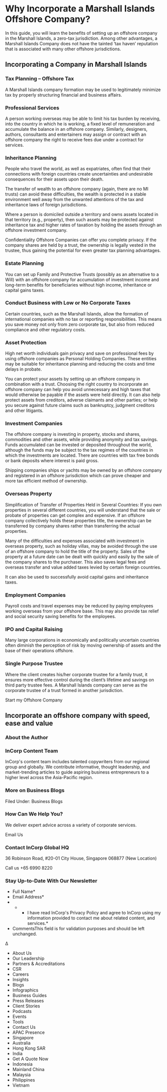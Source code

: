 # Why Incorporate a Marshall Islands Offshore Company?

<!-- image -->

In this guide, you will learn the benefits of setting up an offshore company in the Marshall Islands, a zero-tax jurisdiction. Among other advantages, a Marshall Islands Company does not have the tainted ‘tax haven’ reputation that is associated with many other offshore jurisdictions.

## Incorporating a Company in Marshall Islands

### Tax Planning – Offshore Tax

A Marshall Islands company formation may be used to legitimately minimize tax by properly structuring financial and business affairs.

### Professional Services

A person working overseas may be able to limit his tax burden by receiving, into the country in which he is working, a fixed level of remuneration and accumulate the balance in an offshore company. Similarly, designers, authors, consultants and entertainers may assign or contract with an offshore company the right to receive fees due under a contract for services.

### Inheritance Planning

People who travel the world, as well as expatriates, often find that their connections with foreign countries create uncertainties and undesirable consequences for their assets upon their death.

The transfer of wealth to an offshore company (again, there are no MI trusts) can avoid these difficulties, the wealth is protected in a stable environment well away from the unwanted attentions of the tax and inheritance laws of foreign jurisdictions.

Where a person is domiciled outside a territory and owns assets located in that territory (e.g., property), then such assets may be protected against inheritance tax and higher rates of taxation by holding the assets through an offshore investment company.

Confidentiality Offshore Companies can offer you complete privacy. If the company shares are held by a trust, the ownership is legally vested in the trustee, thus gaining the potential for even greater tax planning advantages.

### Estate Planning

You can set up Family and Protective Trusts (possibly as an alternative to a Will) with an offshore company for accumulation of investment income and long-term benefits for beneficiaries without high income, inheritance or capital gains taxes.

### Conduct Business with Low or No Corporate Taxes

Certain countries, such as the Marshall Islands, allow the formation of international companies with no tax or reporting responsibilities. This means you save money not only from zero corporate tax, but also from reduced compliance and other regulatory costs.

### Asset Protection

High net worth individuals gain privacy and save on professional fees by using offshore companies as Personal Holding Companies. These entities may be suitable for inheritance planning and reducing the costs and time delays in probate.

You can protect your assets by setting up an offshore company in combination with a trust. Choosing the right country to incorporate an offshore company can help you avoid unnecessary and high taxes that would otherwise be payable if the assets were held directly. It can also help protect assets from creditors, adverse claimants and other parties; or help you secure against future claims such as bankruptcy, judgment creditors and other litigants.

### Investment Companies

The offshore company is investing in property, stocks and shares, commodities and other assets, while providing anonymity and tax savings. Funds accumulated can be invested or deposited throughout the world, although the funds may be subject to the tax regimes of the countries in which the investments are located. There are countries with tax free bonds or bank deposits where interest is paid gross.

Shipping companies ships or yachts may be owned by an offshore company and registered in an offshore jurisdiction which can prove cheaper and more tax efficient method of ownership.

### Overseas Property

Simplification of Transfer of Properties Held in Several Countries: If you own properties in several different countries, you will understand that the sale or probate of properties can get complex and expensive. If an offshore company collectively holds these properties title, the ownership can be transferred by company shares rather than transferring the actual properties.

Many of the difficulties and expenses associated with investment in overseas property, such as holiday villas, may be avoided through the use of an offshore company to hold the title of the property. Sales of the property at a future date can be dealt with quickly and easily by the sale of the company shares to the purchaser. This also saves legal fees and overseas transfer and value added taxes levied by certain foreign countries.

It can also be used to successfully avoid capital gains and inheritance taxes.

### Employment Companies

Payroll costs and travel expenses may be reduced by paying employees working overseas from your offshore base. This may also provide tax relief and social security saving benefits for the employees.

### IPO and Capital Raising

Many large corporations in economically and politically uncertain countries often diminish the perception of risk by moving ownership of assets and the base of their operations offshore.

### Single Purpose Trustee

Where the client creates his/her corporate trustee for a family trust, it ensures more effective control during the client’s lifetime and savings on third party trustee fees. A Marshall Islands company can serve as the corporate trustee of a trust formed in another jurisdiction.

Start my Offshore Company

## Incorporate an offshore company with speed, ease and value

### About the Author

<!-- image -->

### InCorp Content Team

InCorp's content team includes talented copywriters from our regional group and globally. We contribute informative, thought leadership, and market-trending articles to guide aspiring business entrepreneurs to a higher level across the Asia-Pacific region.

### More on Business Blogs

Filed Under: Business Blogs

### How Can We Help You?

We deliver expert advice across a variety of corporate services.

Email Us

### Contact InCorp Global HQ

36 Robinson Road, #20-01 City House, Singapore 068877 
(New Location)

Call us +65 6990 8220

### Stay Up-to-Date With Our Newsletter

- Full Name*
- Email Address*
- *
    - I have read InCorp's Privacy Policy and agree to InCorp using my information provided to contact me about related content, and services.*
- CommentsThis field is for validation purposes and should be left unchanged.

Δ

<!-- image -->

- About Us
- Our Leadership
- Partners &amp; Accreditations
- CSR
- Careers
- Insights
- Blogs
- Infographics
- Business Guides
- Press Releases
- Client Stories
- Podcasts
- Events
- Tools
- Contact Us
- APAC Presence
- Singapore
- Australia
- Hong Kong SAR
- India
- Get A Quote Now
- Indonesia
- Mainland China
- Malaysia
- Philippines
- Vietnam